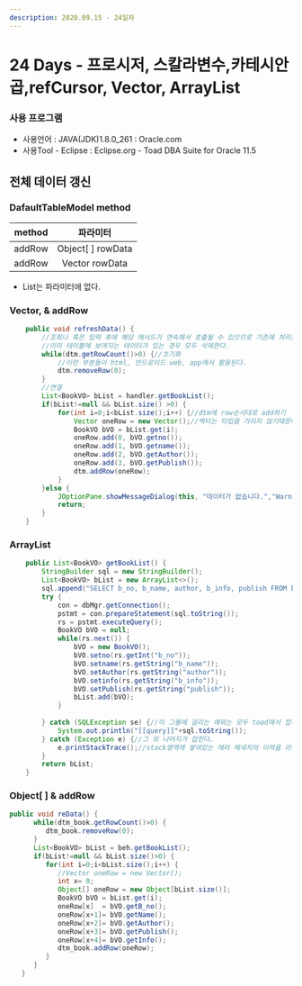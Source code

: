 ```yaml
---
description: 2020.09.15 - 24일차
---
```


# 24 Days - 프로시저, 스칼라변수,카테시안 곱,refCursor, Vector, ArrayList

### 사용 프로그램

* 사용언어 : JAVA\(JDK\)1.8.0\_261 : Oracle.com
* 사용Tool  - Eclipse : Eclipse.org - Toad DBA Suite for Oracle 11.5

## 전체 데이터 갱신

### DafaultTableModel method

| method | 파라미터 |
| :---: | :---: |
| addRow | Object\[ \] rowData |
| addRow | Vector rowData |

* List는 파라미터에 없다.

### Vector, & addRow

```java
	public void refreshData() {
		//조회나 혹은 입력 후에 해당 메서드가 연속해서 호출될 수 있으므로 기존에 처리된 결과 화면을 초기화 해야한다.
		//이미 테이블에 보여지는 테이터가 있는 경우 모두 삭제한다.
		while(dtm.getRowCount()>0) {//초기화
			//이런 부분들이 html, 안드로이드 web, app에서 활용된다.
			dtm.removeRow(0);
		}
		//연결
		List<BookVO> bList = handler.getBookList();
		if(bList!=null && bList.size() >0) {
			for(int i=0;i<bList.size();i++) {//dtm에 row순서대로 add하기
				Vector oneRow = new Vector();//벡터는 타입을 가리지 않기때문에 바로 값을 받을 수 있다.
				BookVO bVO = bList.get(i);
				oneRow.add(0, bVO.getno());
				oneRow.add(1, bVO.getname());
				oneRow.add(2, bVO.getAuthor());
				oneRow.add(3, bVO.getPublish());
				dtm.addRow(oneRow);
			}
		}else {
			JOptionPane.showMessageDialog(this, "데이터가 없습니다.","Warning", JOptionPane.ERROR_MESSAGE);
			return;
		}
	}
```

### ArrayList

```java
	public List<BookVO> getBookList() {
		StringBuilder sql = new StringBuilder();
		List<BookVO> bList = new ArrayList<>();
		sql.append("SELECT b_no, b_name, author, b_info, publish FROM book2020");
		try {
			con = dbMgr.getConnection();
			pstmt = con.prepareStatement(sql.toString());
			rs = pstmt.executeQuery();
			BookVO bVO = null;
			while(rs.next()) {
				bVO = new BookVO();
				bVO.setno(rs.getInt("b_no"));
				bVO.setname(rs.getString("b_name"));
				bVO.setAuthor(rs.getString("author"));
				bVO.setinfo(rs.getString("b_info"));
				bVO.setPublish(rs.getString("publish"));
				bList.add(bVO);
			}
			
		} catch (SQLException se) {//이 그물에 걸리는 에외는 모두 toad에서 잡히는 에러이다.
			System.out.println("[[query]]"+sql.toString());
		} catch (Exception e) {//그 외 나머지가 잡힌다.
			e.printStackTrace();//stack영역에 쌓여있는 에러 메세지의 이력을 라인번호와 함께 출력
		}
		return bList;
	}
```

### Object\[ \] & addRow

```java
public void reData() {
      while(dtm_book.getRowCount()>0) {
         dtm_book.removeRow(0);
      }
      List<BookVO> bList = beh.getBookList();
      if(bList!=null && bList.size()>0) {
         for(int i=0;i<bList.size();i++) {
            //Vector oneRow = new Vector();
            int x= 0;
            Object[] oneRow = new Object[bList.size()];
            BookVO bVO = bList.get(i);
            oneRow[x]  = bVO.getB_no();
            oneRow[x+1]= bVO.getName();
            oneRow[x+2]= bVO.getAuthor();
            oneRow[x+3]= bVO.getPublish();
            oneRow[x+4]= bVO.getInfo();
            dtm_book.addRow(oneRow);
         }
      }
   }
```

